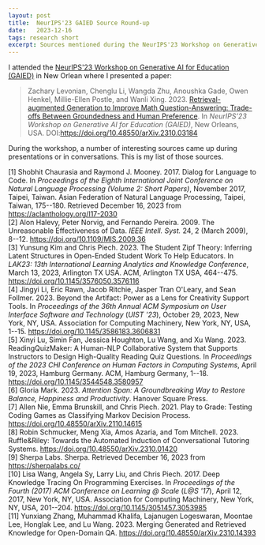 ```yaml
---
layout: post
title:  NeurIPS'23 GAIED Source Round-up
date:   2023-12-16
tags: research short
excerpt: Sources mentioned during the NeurIPS'23 Workshop on Generative AI for Education.
---
```


I attended the [NeurIPS'23 Workshop on Generative AI for Education (GAIED)](https://gaied.org/neurips2023/index.html) in New Orlean where I presented a paper:

>Zachary Levonian, Chenglu Li, Wangda Zhu, Anoushka Gade, Owen Henkel, Millie-Ellen Postle, and Wanli Xing. 2023. [Retrieval-augmented Generation to Improve Math Question-Answering: Trade-offs Between Groundedness and Human Preference](https://arxiv.org/abs/2310.03184). In _NeurIPS’23 Workshop on Generative AI for Education (GAIED)_, New Orleans, USA. DOI:<https://doi.org/10.48550/arXiv.2310.03184>

During the workshop, a number of interesting sources came up during presentations or in conversations.
This is my list of those sources.

\[1\] Shobhit Chaurasia and Raymond J. Mooney. 2017. Dialog for Language to Code. In *Proceedings of the Eighth International Joint Conference on Natural Language Processing (Volume 2: Short Papers)*, November 2017,
Taipei, Taiwan. Asian Federation of Natural Language Processing, Taipei,
Taiwan, 175--180. Retrieved December 16, 2023 from
<https://aclanthology.org/I17-2030>\
\[2\] Alon Halevy, Peter Norvig, and Fernando Pereira. 2009. The
Unreasonable Effectiveness of Data. *IEEE Intell. Syst.* 24, 2 (March
2009), 8--12. <https://doi.org/10.1109/MIS.2009.36>\
\[3\] Yunsung Kim and Chris Piech. 2023. The Student Zipf Theory:
Inferring Latent Structures in Open-Ended Student Work To Help
Educators. In *LAK23: 13th International Learning Analytics and
Knowledge Conference*, March 13, 2023, Arlington TX USA. ACM, Arlington TX USA, 464--475. <https://doi.org/10.1145/3576050.3576116>\
\[4\] Jingyi Li, Eric Rawn, Jacob Ritchie, Jasper Tran O'Leary, and Sean
Follmer. 2023. Beyond the Artifact: Power as a Lens for Creativity
Support Tools. In *Proceedings of the 36th Annual ACM Symposium on User
Interface Software and Technology* (*UIST '23*), October 29, 2023, New
York, NY, USA. Association for Computing Machinery, New York, NY, USA,
1--15. <https://doi.org/10.1145/3586183.3606831>\
\[5\] Xinyi Lu, Simin Fan, Jessica Houghton, Lu Wang, and Xu Wang. 2023.
ReadingQuizMaker: A Human-NLP Collaborative System that Supports
Instructors to Design High-Quality Reading Quiz Questions. In
*Proceedings of the 2023 CHI Conference on Human Factors in Computing
Systems*, April 19, 2023, Hamburg Germany. ACM, Hamburg Germany, 1--18. <https://doi.org/10.1145/3544548.3580957>\
\[6\] Gloria Mark. 2023. *Attention Span: A Groundbreaking Way to
Restore Balance, Happiness and Productivity*.
Hanover Square Press.\
\[7\] Allen Nie, Emma Brunskill, and Chris Piech. 2021. Play to Grade:
Testing Coding Games as Classifying Markov Decision Process.
<https://doi.org/10.48550/arXiv.2110.14615>\
\[8\] Robin Schmucker, Meng Xia, Amos Azaria, and Tom Mitchell. 2023.
Ruffle&Riley: Towards the Automated Induction of Conversational Tutoring
Systems. <https://doi.org/10.48550/arXiv.2310.01420>\
\[9\] Sherpa Labs. Sherpa. Retrieved December 16, 2023 from
<https://sherpalabs.co/>\
\[10\] Lisa Wang, Angela Sy, Larry Liu, and Chris Piech. 2017. Deep
Knowledge Tracing On Programming Exercises. In *Proceedings of the
Fourth (2017) ACM Conference on Learning @ Scale* (*L@S '17*), April 12,
2017, New York, NY, USA. Association for Computing Machinery, New York,
NY, USA, 201--204. <https://doi.org/10.1145/3051457.3053985>\
\[11\] Yunxiang Zhang, Muhammad Khalifa, Lajanugen Logeswaran, Moontae
Lee, Honglak Lee, and Lu Wang. 2023. Merging Generated and Retrieved
Knowledge for Open-Domain QA. <https://doi.org/10.48550/arXiv.2310.14393>
